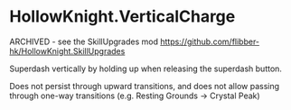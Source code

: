 # HollowKnight.VerticalCharge

ARCHIVED - see the SkillUpgrades mod https://github.com/flibber-hk/HollowKnight.SkillUpgrades

Superdash vertically by holding up when releasing the superdash button.

Does not persist through upward transitions, and does not allow passing through one-way transitions (e.g. Resting Grounds -> Crystal Peak)
